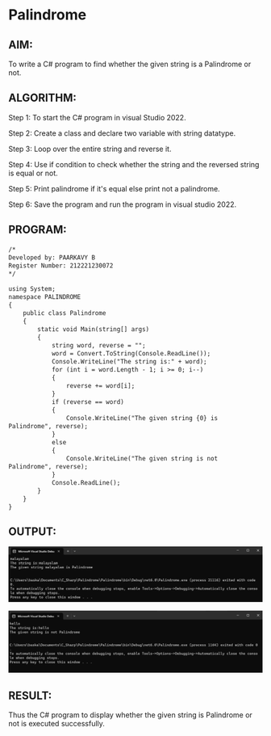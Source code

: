 # Palindrome

## AIM:
To write a C# program to find whether the given string is a Palindrome or not.

## ALGORITHM:
Step 1:
To start the C# program in visual Studio 2022.

Step 2:
Create a class and declare two variable with string datatype.

Step 3:
Loop over the entire string and reverse it.

Step 4:
Use if condition to check whether the string and the reversed string is equal or not.

Step 5:
Print palindrome if it's equal else print not a palindrome.

Step 6:
Save the program and run the program in visual studio 2022.

## PROGRAM:
```
/*
Developed by: PAARKAVY B 
Register Number: 212221230072 
*/
```

```
using System;
namespace PALINDROME
{
    public class Palindrome
    {
        static void Main(string[] args)
        {
            string word, reverse = "";
            word = Convert.ToString(Console.ReadLine());
            Console.WriteLine("The string is:" + word);
            for (int i = word.Length - 1; i >= 0; i--)
            {
                reverse += word[i];
            }
            if (reverse == word)
            {
                Console.WriteLine("The given string {0} is Palindrome", reverse);
            }
            else
            {
                Console.WriteLine("The given string is not Palindrome", reverse);
            }
            Console.ReadLine();
        }
    }
}
```

## OUTPUT:
![output](op1.png)

![output](op2.png)

## RESULT:
Thus the C# program to display whether the given string is Palindrome or not is executed successfully.
